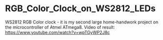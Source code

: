 # RGB_Color_Clock_on_WS2812_LEDs
WS2812 RGB Color clock - it is my second large home-handwork project on the microcontroller of Atmel ATmega8.
Video of result: https://www.youtube.com/watch?v=wpTGyWP2J8c
